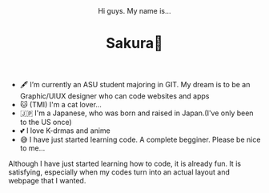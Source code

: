 <header>
  Hi guys. My name is...
  <h1>Sakura🌸</h1>
</header>

- 🖋 I’m currently an ASU student majoring in GIT. My dream is to be an Graphic/UIUX designer who can code websites and apps
- 🐱 (TMI) I'm a cat lover...
- 🇯🇵 I'm a Japanese, who was born and raised in Japan.(I've only been to the US once)
- 💕 I love K-drmas and anime
- 😅 I have just started learning code. A complete begginer. Please be nice to me...

Although I have just started learning how to code, it is already fun. It is satisfying, especially when my codes turn into an actual layout and webpage that I wanted.



